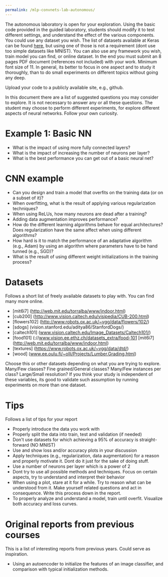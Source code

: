 ```yaml
---
permalink: /mlp-convnets-lab-autonomous/
---
```


The autonomous laboratory is open for your exploration. Using the basic code provided in the guided laboratory, students should modify it to test different settings, and understand the effect of the various components. You could use any dataset you wish. The list of datasets available at Keras can be found [here](https://keras.io/datasets/), but using one of those is not a requirement (dont use too simple datasets like MNIST). You can also use any framework you wish, train model you can find, or online dataset. In the end you must submit an 8 pages PDF document (references not included) with your work. Minimum font size of 11. In general, its better to focus in one aspect and to study it thoroughly, than to do small experiments on different topics without going any deep.

Upload your code to a publicly available site, e.g., github.

In this document there are a list of suggested questions you may consider to explore. It is not necessary to answer any or all these questions. The student may choose to perform different experiments, for explore different aspects of neural networks. Follow your own curiosity.

<a name='basic_nn'></a>
# Example 1: Basic NN

- What is the impact of using more fully connected layers?
- What is the impact of increasing the number of neurons per layer?
- What is the best performance you can get out of a basic neural net?



<a name='cnn'></a>
# CNN example

- Can you design and train a model that overfits on the training data (or on a subset of it)?
- When overfitting, what is the result of applying various regularization techniques?
- When using ReLUs, how many neurons are dead after a training?
- Adding data augmentation improves performance?
- How do the different learning algorithms behave for equal architectures? Does regularization have the same affect when using different algorithms?
- How hard is it to match the performance of an adaptative algorithm (e.g., Adam) by using an algorithm where parameters have to be hand tunned (e.g., SGD)?
- What is the result of using different weight initializations in the training process?


<a name='datasets'></a>
# Datasets
Follows a short list of freely available datasets to play with. You can find many more online.

- [mit6i7] (http://web.mit.edu/torralba/www/indoor.html)
- [cub200] (http://www.vision.caltech.edu/visipedia/CUB-200.html)
- [flowers102] (http://www.robots.ox.ac.uk/~vgg/data/flowers/102/)
- [sdogs] (vision.stanford.edu/aditya86/StanfordDogs/)
- [caltech101] (www.vision.caltech.edu/Image_Datasets/Caltech101/)
- [food101] (://www.vision.ee.ethz.ch/datasets_extra/food-101 [mit6i7] (http://web.mit.edu/torralba/www/indoor.html)
- [textures] (https://www.robots.ox.ac.uk/~vgg/data/dtd/)
- [wood] (www.ee.oulu.fi/~olli/Projects/Lumber.Grading.html)

Choose this or other datasets depending on what you are trying to explore. Many/Few classes? Fine grained/General classes? Many/Few instances per class? Large/Small resolution?
If you think your study is independent of these variables, its good to validate such assumption by running experiments on more than one dataset.

<a name='tips'></a>
# Tips
Follows a list of tips for your report

- Properly introduce the data you work with
- Properly split the data into train, test and validation (if needed)
- Don't use datasets for which achieving a 95% of accuracy is straight-forward (NO MNIST)
- Use and show loss and/or accuracy plots in your discussion
- Apply techniques (e.g., regularization, data augmentation) for a reason and properly motivate it. Dont do it just for the sake of doing stuff.
- Use a number of neurons per layer which is a power of 2
- Dont try to use all possible methods and techniques. Focus on certain aspects, try to understand and interpret their behavior
- When using a plot, stare at it for a while. Try to reason what can be understood from it. Make yourself related questions and act in consequence. Write this process down in the report.
- To properly analyze and understand a model, train until overfit. Visualize both accuracy and loss curves.

# Original reports from previous courses
This is a list of interesting reports from previous years. Could serve as inspiration.

- Using an autoencoder to initialize the features of an image classifier, and comparison with typical initialization methods.

